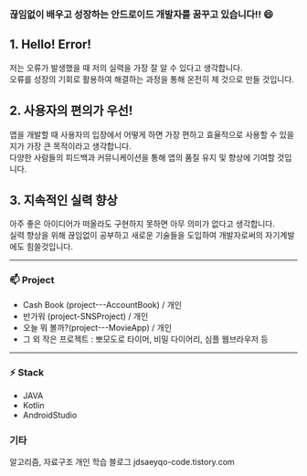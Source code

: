 ### 끊임없이 배우고 성장하는 안드로이드 개발자를 꿈꾸고 있습니다!! 😄

## 1. Hello! Error! 
저는 오류가 발생했을 때 저의 실력을 가장 잘 알 수 있다고 생각합니다.  
오류를 성장의 기회로 활용하여 해결하는 과정을 통해 온전히 제 것으로 만들 것입니다.


## 2. 사용자의 편의가 우선!
앱을 개발할 때 사용자의 입장에서 어떻게 하면 가장 편하고 효율적으로 사용할 수 있을지가 가장 큰 목적이라고 생각합니다.  
다양한 사람들의 피드백과 커뮤니케이션을 통해 앱의 품질 유지 및 향상에 기여할 것입니다.


## 3. 지속적인 실력 향상
아주 좋은 아이디어가 떠올라도 구현하지 못하면 아무 의미가 없다고 생각합니다.  
실력 향상을 위해 끊임없이 공부하고 새로운 기술들을 도입하여 개발자로써의 자기계발에도 힘쓸것입니다.

* * *

### 📫 Project
- Cash Book (project---AccountBook) / 개인
- 반가워 (project-SNSProject) / 개인
- 오늘 뭐 볼까?(project---MovieApp) / 개인
- 그 외 작은 프로젝트 : 뽀모도로 타이머, 비밀 다이어리, 심플 웹브라우저 등




* * *

### ⚡ Stack
- JAVA
- Kotlin
- AndroidStudio

### 기타 
알고리즘, 자료구조 개인 학습 블로그
jdsaeyqo-code.tistory.com


<!--
**jdsaeyqo/jdsaeyqo** is a ✨ _special_ ✨ repository because its `README.md` (this file) appears on your GitHub profile.

Here are some ideas to get you started:

- 🔭 I’m currently working on ...
- 🌱 I’m currently learning ...
- 👯 I’m looking to collaborate on ...
- 🤔 I’m looking for help with ...
- 💬 Ask me about ...
- 📫 How to reach me: ...
- 😄 Pronouns: ...
- ⚡ Fun fact: ...
-->
